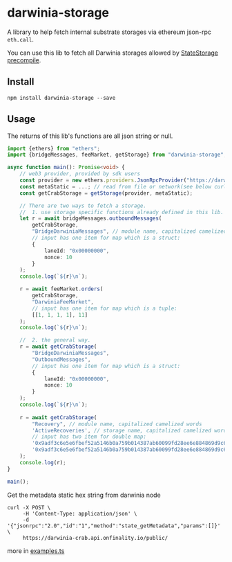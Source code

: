 # darwinia-storage

A library to help fetch internal substrate storages via ethereum json-rpc `eth.call`.

You can use this lib to fetch all Darwinia storages allowed by [StateStorage precompile](https://docs.darwinia.network/builder/solidity-precompiles).

## Install
```shell
npm install darwinia-storage --save
```

## Usage

The returns of this lib's functions are all json string or null.


```typescript
import {ethers} from "ethers";
import {bridgeMessages, feeMarket, getStorage} from "darwinia-storage";

async function main(): Promise<void> {
    // web3 provider, provided by sdk users
    const provider = new ethers.providers.JsonRpcProvider("https://darwinia-crab.api.onfinality.io/public/");
    const metaStatic = ...; // read from file or network(see below curl)
    const getCrabStorage = getStorage(provider, metaStatic);

    // There are two ways to fetch a storage.
    //  1. use storage specific functions already defined in this lib.
    let r = await bridgeMessages.outboundMessages(
        getCrabStorage, 
        "BridgeDarwiniaMessages", // module name, capitalized camelized words
        // input has one item for map which is a struct:
        {
            laneId: "0x00000000",
            nonce: 10
        }
    );
    console.log(`${r}\n`);

    r = await feeMarket.orders(
        getCrabStorage, 
        "DarwiniaFeeMarket",
        // input has one item for map which is a tuple: 
        [[1, 1, 1, 1], 11]
    );
    console.log(`${r}\n`);

    //  2. the general way.
    r = await getCrabStorage(
        "BridgeDarwiniaMessages", 
        "OutboundMessages",
        // input has one item for map which is a struct:
        {
            laneId: "0x00000000",
            nonce: 10
        }
    );
    console.log(`${r}\n`);
    
    r = await getCrabStorage(
        "Recovery", // module name, capitalized camelized words
        'ActiveRecoveries', // storage name, capitalized camelized words
        // input has two item for double map:
        '0x9adf3c6e5e6fbef52a5146b0a759b014387ab60099fd28ee6e884869d9c6a32d', // the first item is a hex string `0x...`
        '0x9adf3c6e5e6fbef52a5146b0a759b014387ab60099fd28ee6e884869d9c6a32d' // the second item is a hex string `0x...`
    );
    console.log(r);
}

main();
```

Get the metadata static hex string from darwinia node
```shell
curl -X POST \
     -H 'Content-Type: application/json' \
     -d '{"jsonrpc":"2.0","id":"1","method":"state_getMetadata","params":[]}' \
     https://darwinia-crab.api.onfinality.io/public/
```
more in [examples.ts](./examples.ts)
